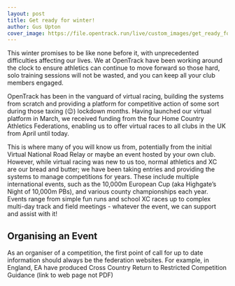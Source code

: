 ```yaml
---
layout: post
title: Get ready for winter!
author: Gus Upton
cover_image: https://file.opentrack.run/live/custom_images/get_ready_for_winter.png
---
```



This winter promises to be like none before it, with unprecedented difficulties affecting our lives. We at OpenTrack have been working around the clock to ensure athletics can continue to move forward so those hard, solo training sessions will not be wasted, and you can keep all your club members engaged. 

OpenTrack has been in the vanguard of virtual racing, building the systems from scratch and providing a platform for competitive action of some sort during those taxing (😉) lockdown months. Having launched our virtual platform in March, we received funding from the four Home Country Athletics Federations, enabling us to offer virtual races to all clubs in the UK from April until today.

This is where many of you will know us from, potentially from the initial Virtual National Road Relay or maybe an event hosted by your own club. However, while virtual racing was new to us too, normal athletics and XC are our bread and butter; we have been taking entries and providing the systems to manage competitions for years. These include multiple international events, such as the 10,000m European Cup (aka Highgate’s Night of 10,000m PBs), and various county championships each year. Events range from simple fun runs and school XC races up to complex multi-day track and field meetings - whatever the event, we can support and assist with it!

## Organising an Event

As an organiser of a competition, the first point of call for up to date information should always be the federation websites. For example, in England, EA have produced Cross Country Return to Restricted Competition Guidance  (link to web page not PDF)
